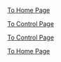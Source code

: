 [To Home Page](/index.md)

[To Control Page](./control.md)








[To Control Page](./control.md)

[To Home Page](/index.md)
